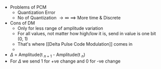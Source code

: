- Problems of PCM
	- Quantization Error
	- No of Quantization $\rightarrow\infty$ $\implies$ More time & Discrete
- Cons of DM
	- Only for less range of amplitude variation
	- For all values, not matter how high/low it is, send in value is one bit (0, 1)
	- That's where [[Delta Pulse Code Modulation]] comes in
	-
- $\Delta$ = Amplitude(t $_{n+1}$ - Amplitude(t $_n$)
- For $\Delta$ we send 1 for +ve change and 0 for -ve change